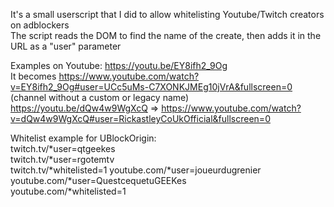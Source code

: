 It's a small userscript that I did to allow whitelisting Youtube/Twitch creators on adblockers  
The script reads the DOM to find the name of the create, then adds it in the URL as a "user" parameter  
  
Examples on Youtube: https://youtu.be/EY8ifh2_9Og  
It becomes https://www.youtube.com/watch?v=EY8ifh2_9Og#user=UCc5uMs-C7XONKJMEg10jVrA&fullscreen=0 (channel without a custom or legacy name)  
https://youtu.be/dQw4w9WgXcQ => https://www.youtube.com/watch?v=dQw4w9WgXcQ#user=RickastleyCoUkOfficial&fullscreen=0  
  
Whitelist example for UBlockOrigin:  
twitch.tv/*user=qtgeekes  
twitch.tv/*user=rgotemtv  
twitch.tv/*whitelisted=1
youtube.com/*user=joueurdugrenier  
youtube.com/*user=QuestcequetuGEEKes  
youtube.com/*whitelisted=1
